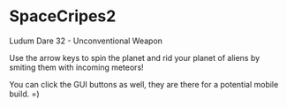 # SpaceCripes2
Ludum Dare 32 - Unconventional Weapon

Use the arrow keys to spin the planet and rid your planet of aliens by smiting them with incoming meteors!

You can click the GUI buttons as well, they are there for a potential mobile build. =)
